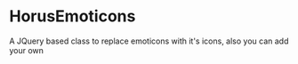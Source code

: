 HorusEmoticons
==============

A JQuery based class to replace emoticons with it's icons, also you can add your own
